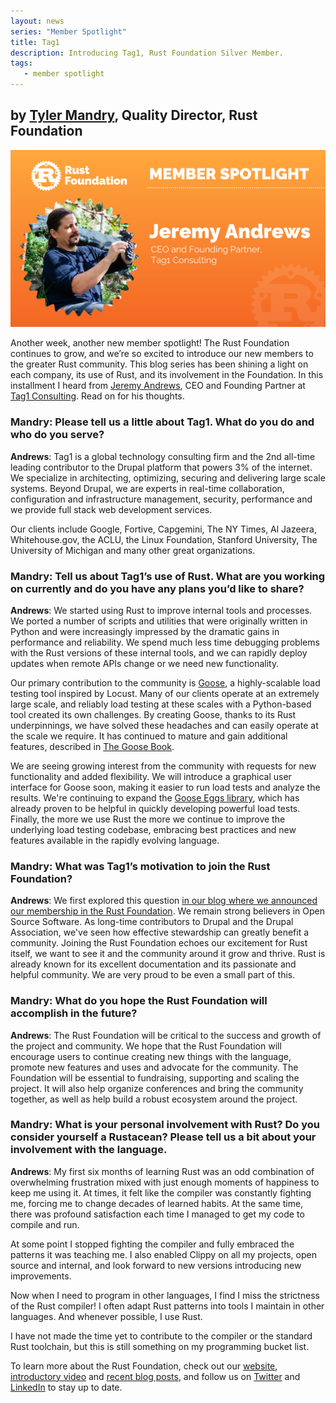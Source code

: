```yaml
---
layout: news
series: "Member Spotlight"
title: Tag1
description: Introducing Tag1, Rust Foundation Silver Member.
tags:
   - member spotlight
---
```


<h2>by <a href="https://github.com/tmandry">Tyler Mandry</a>, Quality Director, Rust Foundation </h2>

![Jeremy Andrews](/img/posts/2021-10-26-member-spotlight-tag1/member_spotlight_jeremy_andrews.png)

Another week, another new member spotlight! The Rust Foundation continues to grow, and we’re so excited to introduce our new members to the greater Rust community. This blog series has been shining a light on each company, its use of Rust, and its involvement in the Foundation. In this installment I heard from [Jeremy Andrews](https://www.linkedin.com/in/jeremyandrews/), CEO and Founding Partner at [Tag1 Consulting](https://www.tag1consulting.com/). Read on for his thoughts.

### Mandry: Please tell us a little about Tag1. What do you do and who do you serve?

**Andrews**: Tag1 is a global technology consulting firm and the 2nd all-time leading contributor to the Drupal platform that powers 3% of the internet. We specialize in architecting, optimizing, securing and delivering large scale systems. Beyond Drupal, we are experts in real-time collaboration, configuration and infrastructure management, security, performance and we provide full stack web development services.

Our clients include Google, Fortive, Capgemini, The NY Times, Al Jazeera, Whitehouse.gov, the ACLU, the Linux Foundation, Stanford University, The University of Michigan and many other great organizations.

### Mandry: Tell us about Tag1’s use of Rust. What are you working on currently and do you have any plans you’d like to share?

**Andrews**: We started using Rust to improve internal tools and processes. We ported a number of scripts and utilities that were originally written in Python and were increasingly impressed by the dramatic gains in performance and reliability. We spend much less time debugging problems with the Rust versions of these internal tools, and we can rapidly deploy updates when remote APIs change or we need new functionality.

Our primary contribution to the community is [Goose](https://goose.rs/), a highly-scalable load testing tool inspired by Locust. Many of our clients operate at an extremely large scale, and reliably load testing at these scales with a Python-based tool created its own challenges. By creating Goose, thanks to its Rust underpinnings, we have solved these headaches and can easily operate at the scale we require. It has continued to mature and gain additional features, described in [The Goose Book](https://book.goose.rs/).

We are seeing growing interest from the community with requests for new functionality and added flexibility. We will introduce a graphical user interface for Goose soon, making it easier to run load tests and analyze the results. We're continuing to expand the [Goose Eggs library](https://docs.rs/goose-eggs/), which has already proven to be helpful in quickly developing powerful load tests. Finally, the more we use Rust the more we continue to improve the underlying load testing codebase, embracing best practices and new features available in the rapidly evolving language.

### Mandry: What was Tag1’s motivation to join the Rust Foundation? 

**Andrews**: We first explored this question [in our blog where we announced our membership in the Rust Foundation](https://www.tag1consulting.com/blog/tag1-joins-rust-foundation-first-silver-member). We remain strong believers in Open Source Software. As long-time contributors to Drupal and the Drupal Association, we've seen how effective stewardship can greatly benefit a community. Joining the Rust Foundation echoes our excitement for Rust itself, we want to see it and the community around it grow and thrive. Rust is already known for its excellent documentation and its passionate and helpful community. We are very proud to be even a small part of this.

### Mandry: What do you hope the Rust Foundation will accomplish in the future? 

**Andrews**: The Rust Foundation will be critical to the success and growth of the project and community. We hope that the Rust Foundation will encourage users to continue creating new things with the language, promote new features and uses and advocate for the community. The Foundation will be essential to fundraising, supporting and scaling the project. It will also help organize conferences and bring the community together, as well as help build a robust ecosystem around the project. 

### Mandry: What is your personal involvement with Rust? Do you consider yourself a Rustacean? Please tell us a bit about your involvement with the language.

**Andrews**: My first six months of learning Rust was an odd combination of overwhelming frustration mixed with just enough moments of happiness to keep me using it. At times, it felt like the compiler was constantly fighting me, forcing me to change decades of learned habits. At the same time, there was profound satisfaction each time I managed to get my code to compile and run.
 
At some point I stopped fighting the compiler and fully embraced the patterns it was teaching me. I also enabled Clippy on all my projects, open source and internal, and look forward to new versions introducing new improvements.
 
Now when I need to program in other languages, I find I miss the strictness of the Rust compiler! I often adapt Rust patterns into tools I maintain in other languages. And whenever possible, I use Rust.
 
I have not made the time yet to contribute to the compiler or the standard Rust toolchain, but this is still something on my programming bucket list.

To learn more about the Rust Foundation, check out our [website](https://foundation.rust-lang.org), [introductory video](https://www.youtube.com/watch?v=AI4lPN0BqGc) and [recent blog posts](https://foundation.rust-lang.org/posts/), and follow us on [Twitter](https://twitter.com/rust_foundation) and [LinkedIn](https://www.linkedin.com/company/rust-foundation/) to stay up to date.  
